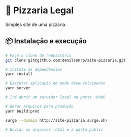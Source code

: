 # 🍕 Pizzaria Legal

Simples site de uma pizzaria.

## 📦 Instalação e execução

```bash
# Faça o clone do repositório
git clone git@github.com:denilsonrp/site-pizzaria.git
```

```bash
# Instale as dependências
yarn install
```

```bash
# Executar aplicação em modo desenvolvimento
yarn server

# Irá abrir um servidor local na porta :9000
```

```bash
# Gerar arquivos para produção
yarn build:prod

surge --domain http://site-pizzaria.surge.sh/

# Enviar os arquivos .html e a pasta public
```